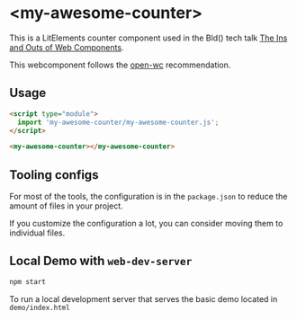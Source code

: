 # \<my-awesome-counter>


This is a LitElements counter component used in the Bld() tech talk [The Ins and Outs of Web Components](https://www.meetup.com/bld-tech-talks/events/283680822/).

This webcomponent follows the [open-wc](https://github.com/open-wc/open-wc) recommendation.

## Usage

```html
<script type="module">
  import 'my-awesome-counter/my-awesome-counter.js';
</script>

<my-awesome-counter></my-awesome-counter>
```



## Tooling configs

For most of the tools, the configuration is in the `package.json` to reduce the amount of files in your project.

If you customize the configuration a lot, you can consider moving them to individual files.

## Local Demo with `web-dev-server`

```bash
npm start
```

To run a local development server that serves the basic demo located in `demo/index.html`
